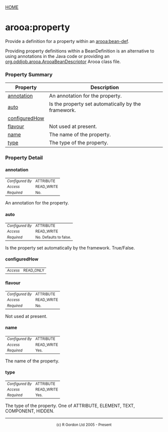 [HOME](../../../../README.md)
# arooa:property

Provide a definition for a property within
an [arooa:bean-def](../../../../org/oddjob/arooa/deploy/BeanDefinitionBean.md).


Providing property definitions within a BeanDefinition is an alternative
to using annotations in the Java code or providing an
[org.oddjob.arooa.ArooaBeanDescriptor](http://rgordon.co.uk/oddjob/1.6.0/api/org/oddjob/arooa/ArooaBeanDescriptor.html) Arooa class file.

### Property Summary

| Property | Description |
| -------- | ----------- |
| [annotation](#propertyannotation) | An annotation for the property. | 
| [auto](#propertyauto) | Is the property set automatically by the framework. | 
| [configuredHow](#propertyconfiguredHow) |  | 
| [flavour](#propertyflavour) | Not used at present. | 
| [name](#propertyname) | The name of the property. | 
| [type](#propertytype) | The type of the property. | 


### Property Detail
#### annotation <a name="propertyannotation"></a>

<table style='font-size:smaller'>
      <tr><td><i>Configured By</i></td><td>ATTRIBUTE</td></tr>
      <tr><td><i>Access</i></td><td>READ_WRITE</td></tr>
      <tr><td><i>Required</i></td><td>No.</td></tr>
</table>

An annotation for the property.

#### auto <a name="propertyauto"></a>

<table style='font-size:smaller'>
      <tr><td><i>Configured By</i></td><td>ATTRIBUTE</td></tr>
      <tr><td><i>Access</i></td><td>READ_WRITE</td></tr>
      <tr><td><i>Required</i></td><td>No. Defaults to false.</td></tr>
</table>

Is the property set automatically by the
framework. True/False.

#### configuredHow <a name="propertyconfiguredHow"></a>

<table style='font-size:smaller'>
      <tr><td><i>Access</i></td><td>READ_ONLY</td></tr>
</table>



#### flavour <a name="propertyflavour"></a>

<table style='font-size:smaller'>
      <tr><td><i>Configured By</i></td><td>ATTRIBUTE</td></tr>
      <tr><td><i>Access</i></td><td>READ_WRITE</td></tr>
      <tr><td><i>Required</i></td><td>No.</td></tr>
</table>

Not used at present.

#### name <a name="propertyname"></a>

<table style='font-size:smaller'>
      <tr><td><i>Configured By</i></td><td>ATTRIBUTE</td></tr>
      <tr><td><i>Access</i></td><td>READ_WRITE</td></tr>
      <tr><td><i>Required</i></td><td>Yes.</td></tr>
</table>

The name of the property.

#### type <a name="propertytype"></a>

<table style='font-size:smaller'>
      <tr><td><i>Configured By</i></td><td>ATTRIBUTE</td></tr>
      <tr><td><i>Access</i></td><td>READ_WRITE</td></tr>
      <tr><td><i>Required</i></td><td>Yes.</td></tr>
</table>

The type of the property. One
of ATTRIBUTE, ELEMENT, TEXT, COMPONENT, HIDDEN.


-----------------------

<div style='font-size: smaller; text-align: center;'>(c) R Gordon Ltd 2005 - Present</div>
